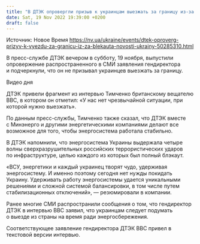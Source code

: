 ```yaml
---
title: "В ДТЭК опровергли призыв к украинцам выезжать за границу из-за ситуации с электроснабжением"
date: Sat, 19 Nov 2022 19:39:00 +0200
draft: false
---
```

Источник: Новое Время https://nv.ua/ukraine/events/dtek-oproverg-prizyv-k-vyezdu-za-granicu-iz-za-blekauta-novosti-ukrainy-50285310.html


В пресс-службе ДТЭК вечером в субботу, 19 ноября, выпустили опровержение распространенного в СМИ заявления гендиректора и подчеркнули, что он не призывал украинцев выезжать за границу.

 Видео дня   

ДТЭК привели фрагмент из интервью Тимченко британскому вещателю BBC, в котором он отметил: «У нас нет чрезвычайной ситуации, при которой нужно выезжать».

По данным пресс-службы, Тимченко также сказал, что ДТЭК вместе с Минэнерго и другими энергетическими компаниями делают все возможное для того, чтобы энергосистема работала стабильно.

В ДТЭК напомнили, что энергосистема Украины выдержала четыре волны сверхразрушительных российских террористических ударов по инфраструктуре, целью каждого из которых был полный блэкаут.

«ВСУ, энергетики и каждый украинец творят чудо, удерживая энергосистему. И именно поэтому сегодня нет нужды покидать Украину. Удерживать работу энергосистемы удается уникальными решениями и сложной системой балансировки, в том числе путем стабилизационных отключений», — резюмировали в компании.

Ранее многие СМИ распространили сообщения о том, что гендиректор ДТЭК в интервью BBC заявил, что украинцам следует подумать о выезде из страны на время ради энергосбережения.

Соответствующее заявление гендиректора ДТЭК ВВС привел в текстовой версии интервью.
